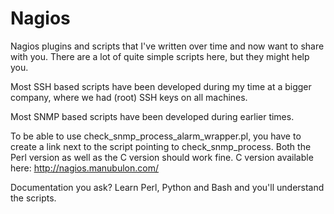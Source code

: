 Nagios
======

Nagios plugins and scripts that I've written over time and now
want to share with you. There are a lot of quite simple scripts
here, but they might help you.


Most SSH based scripts have been developed during my time at a
bigger company, where we had (root) SSH keys on all machines.


Most SNMP based scripts have been developed during earlier times.

To be able to use check_snmp_process_alarm_wrapper.pl, you have to
create a link next to the script pointing to check_snmp_process.
Both the Perl version as well as the C version should work fine.
C version available here: http://nagios.manubulon.com/

Documentation you ask? Learn Perl, Python and Bash and you'll
understand the scripts.
